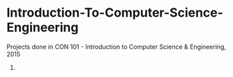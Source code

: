 # Introduction-To-Computer-Science-Engineering

Projects done in CON 101 - Introduction to Computer Science & Engineering, 2015

1. 